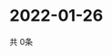 # 2022-01-26
  共 0条

  <!-- BEGIN -->
  <!-- 最后更新时间Wed Jan 26 2022 07:03:35 GMT+0000 (Coordinated Universal Time) -->
  
  <!-- END -->
  
  